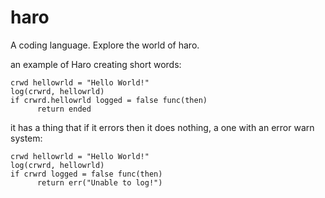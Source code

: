 # haro
A coding language. Explore the world of haro.

an example of Haro creating short words:
```
crwd hellowrld = "Hello World!"
log(crwrd, hellowrld)
if crwrd.hellowrld logged = false func(then)
      return ended
```
it has a thing that if it errors then it does nothing, a one with an error warn system:

```
crwd hellowrld = "Hello World!"
log(crwrd, hellowrld)
if crwrd logged = false func(then)
      return err("Unable to log!")
```

